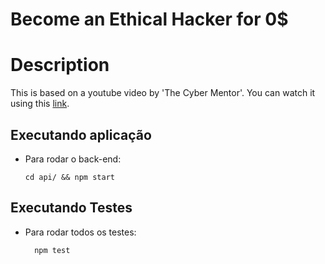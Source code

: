 # Become an Ethical Hacker for 0$

# Description
This is based on a youtube video by 'The Cyber Mentor'. You can watch it using this [link](https://www.youtube.com/watch?v=u4VWQZ8KLmI&list=PLjaQX2KXOeb6zMFpvOdB59v_j4A_vT77q&index=2).

## Executando aplicação

* Para rodar o back-end:

  ```
  cd api/ && npm start
  ```

## Executando Testes

* Para rodar todos os testes:

  ```
    npm test
  ```
